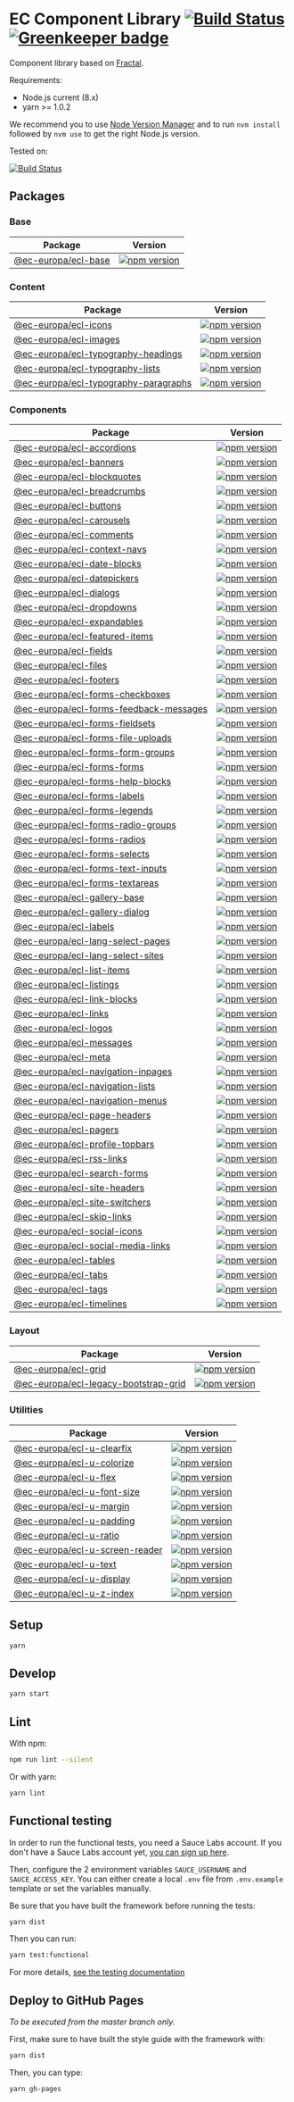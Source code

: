# EC Component Library [![Build Status](https://drone.fpfis.eu/api/badges/ec-europa/europa-component-library/status.svg)](https://drone.fpfis.eu/ec-europa/europa-component-library) [![Greenkeeper badge](https://badges.greenkeeper.io/ec-europa/europa-component-library.svg)](https://greenkeeper.io/)

Component library based on [Fractal](http://fractal.build/).

Requirements:

* Node.js current (8.x)
* yarn >= 1.0.2

We recommend you to use
[Node Version Manager](https://github.com/creationix/nvm) and to run `nvm install` followed by `nvm use` to get the right Node.js version.

Tested on:

[![Build Status](https://saucelabs.com/browser-matrix/europa-component-library.svg)](https://saucelabs.com/u/europa-component-library)

## Packages

### Base

| Package                               | Version                                                                                                                  |
| ------------------------------------- | ------------------------------------------------------------------------------------------------------------------------ |
| [@ec-europa/ecl-base](framework/base) | [![npm version](https://badge.fury.io/js/%40ec-europa%2Fecl-base.svg)](https://badge.fury.io/js/%40ec-europa%2Fecl-base) |

### Content

| Package                                                                                            | Version                                                                                                                                                    |
| -------------------------------------------------------------------------------------------------- | ---------------------------------------------------------------------------------------------------------------------------------------------------------- |
| [@ec-europa/ecl-icons](framework/content/ecl-icons)                                                | [![npm version](https://badge.fury.io/js/%40ec-europa%2Fecl-icons.svg)](https://badge.fury.io/js/%40ec-europa%2Fecl-icons)                                 |
| [@ec-europa/ecl-images](framework/content/ecl-images)                                              | [![npm version](https://badge.fury.io/js/%40ec-europa%2Fecl-images.svg)](https://badge.fury.io/js/%40ec-europa%2Fecl-images)                               |
| [@ec-europa/ecl-typography-headings](framework/content/ecl-typography/ecl-typography-headings)     | [![npm version](https://badge.fury.io/js/%40ec-europa%2Fecl-typography-headings.svg)](https://badge.fury.io/js/%40ec-europa%2Fecl-typography-headings)     |
| [@ec-europa/ecl-typography-lists](framework/content/ecl-typography/ecl-typography-lists)           | [![npm version](https://badge.fury.io/js/%40ec-europa%2Fecl-typography-lists.svg)](https://badge.fury.io/js/%40ec-europa%2Fecl-typography-lists)           |
| [@ec-europa/ecl-typography-paragraphs](framework/content/ecl-typography/ecl-typography-paragraphs) | [![npm version](https://badge.fury.io/js/%40ec-europa%2Fecl-typography-paragraphs.svg)](https://badge.fury.io/js/%40ec-europa%2Fecl-typography-paragraphs) |

### Components

| Package                                                                                              | Version                                                                                                                                                        |
| ---------------------------------------------------------------------------------------------------- | -------------------------------------------------------------------------------------------------------------------------------------------------------------- |
| [@ec-europa/ecl-accordions](framework/components/ecl-accordions)                                     | [![npm version](https://badge.fury.io/js/%40ec-europa%2Fecl-accordions.svg)](https://badge.fury.io/js/%40ec-europa%2Fecl-accordions)                           |
| [@ec-europa/ecl-banners](framework/components/ecl-banners)                                           | [![npm version](https://badge.fury.io/js/%40ec-europa%2Fecl-banners.svg)](https://badge.fury.io/js/%40ec-europa%2Fecl-banners)                                 |
| [@ec-europa/ecl-blockquotes](framework/components/ecl-blockquotes)                                   | [![npm version](https://badge.fury.io/js/%40ec-europa%2Fecl-blockquotes.svg)](https://badge.fury.io/js/%40ec-europa%2Fecl-blockquotes)                         |
| [@ec-europa/ecl-breadcrumbs](framework/components/ecl-breadcrumbs)                                   | [![npm version](https://badge.fury.io/js/%40ec-europa%2Fecl-breadcrumbs.svg)](https://badge.fury.io/js/%40ec-europa%2Fecl-breadcrumbs)                         |
| [@ec-europa/ecl-buttons](framework/components/ecl-buttons)                                           | [![npm version](https://badge.fury.io/js/%40ec-europa%2Fecl-buttons.svg)](https://badge.fury.io/js/%40ec-europa%2Fecl-buttons)                                 |
| [@ec-europa/ecl-carousels](framework/components/ecl-carousels)                                       | [![npm version](https://badge.fury.io/js/%40ec-europa%2Fecl-carousels.svg)](https://badge.fury.io/js/%40ec-europa%2Fecl-carousels)                             |
| [@ec-europa/ecl-comments](framework/components/ecl-comments)                                         | [![npm version](https://badge.fury.io/js/%40ec-europa%2Fecl-comments.svg)](https://badge.fury.io/js/%40ec-europa%2Fecl-comments)                               |
| [@ec-europa/ecl-context-navs](framework/components/ecl-context-navs)                                 | [![npm version](https://badge.fury.io/js/%40ec-europa%2Fecl-context-navs.svg)](https://badge.fury.io/js/%40ec-europa%2Fecl-context-navs)                       |
| [@ec-europa/ecl-date-blocks](framework/components/ecl-date-blocks)                                   | [![npm version](https://badge.fury.io/js/%40ec-europa%2Fecl-date-blocks.svg)](https://badge.fury.io/js/%40ec-europa%2Fecl-date-blocks)                         |
| [@ec-europa/ecl-datepickers](framework/components/ecl-datepickers)                                   | [![npm version](https://badge.fury.io/js/%40ec-europa%2Fecl-datepickers.svg)](https://badge.fury.io/js/%40ec-europa%2Fecl-datepickers)                         |
| [@ec-europa/ecl-dialogs](framework/components/ecl-dialogs)                                           | [![npm version](https://badge.fury.io/js/%40ec-europa%2Fecl-dialogs.svg)](https://badge.fury.io/js/%40ec-europa%2Fecl-dialogs)                                 |
| [@ec-europa/ecl-dropdowns](framework/components/ecl-dropdowns)                                       | [![npm version](https://badge.fury.io/js/%40ec-europa%2Fecl-dropdowns.svg)](https://badge.fury.io/js/%40ec-europa%2Fecl-dropdowns)                             |
| [@ec-europa/ecl-expandables](framework/components/ecl-expandables)                                   | [![npm version](https://badge.fury.io/js/%40ec-europa%2Fecl-expandables.svg)](https://badge.fury.io/js/%40ec-europa%2Fecl-expandables)                         |
| [@ec-europa/ecl-featured-items](framework/components/ecl-featured-items)                             | [![npm version](https://badge.fury.io/js/%40ec-europa%2Fecl-featured-items.svg)](https://badge.fury.io/js/%40ec-europa%2Fecl-featured-items)                   |
| [@ec-europa/ecl-fields](framework/components/ecl-fields)                                             | [![npm version](https://badge.fury.io/js/%40ec-europa%2Fecl-fields.svg)](https://badge.fury.io/js/%40ec-europa%2Fecl-fields)                                   |
| [@ec-europa/ecl-files](framework/components/ecl-files)                                               | [![npm version](https://badge.fury.io/js/%40ec-europa%2Fecl-files.svg)](https://badge.fury.io/js/%40ec-europa%2Fecl-files)                                     |
| [@ec-europa/ecl-footers](framework/components/ecl-footers)                                           | [![npm version](https://badge.fury.io/js/%40ec-europa%2Fecl-footers.svg)](https://badge.fury.io/js/%40ec-europa%2Fecl-footers)                                 |
| [@ec-europa/ecl-forms-checkboxes](framework/components/ecl-forms/ecl-forms-checkboxes)               | [![npm version](https://badge.fury.io/js/%40ec-europa%2Fecl-forms-checkboxes.svg)](https://badge.fury.io/js/%40ec-europa%2Fecl-forms-checkboxes)               |
| [@ec-europa/ecl-forms-feedback-messages](framework/components/ecl-forms/ecl-forms-feedback-messages) | [![npm version](https://badge.fury.io/js/%40ec-europa%2Fecl-forms-feedback-messages.svg)](https://badge.fury.io/js/%40ec-europa%2Fecl-forms-feedback-messages) |
| [@ec-europa/ecl-forms-fieldsets](framework/components/ecl-forms/ecl-forms-fieldsets)                 | [![npm version](https://badge.fury.io/js/%40ec-europa%2Fecl-forms-fieldsets.svg)](https://badge.fury.io/js/%40ec-europa%2Fecl-forms-fieldsets)                 |
| [@ec-europa/ecl-forms-file-uploads](framework/components/ecl-forms/ecl-forms-file-uploads)           | [![npm version](https://badge.fury.io/js/%40ec-europa%2Fecl-forms-file-uploads.svg)](https://badge.fury.io/js/%40ec-europa%2Fecl-forms-file-uploads)           |
| [@ec-europa/ecl-forms-form-groups](framework/components/ecl-forms/ecl-forms-form-groups)             | [![npm version](https://badge.fury.io/js/%40ec-europa%2Fecl-forms-form-groups.svg)](https://badge.fury.io/js/%40ec-europa%2Fecl-forms-form-groups)             |
| [@ec-europa/ecl-forms-forms](framework/components/ecl-forms/ecl-forms-forms)                         | [![npm version](https://badge.fury.io/js/%40ec-europa%2Fecl-forms-forms.svg)](https://badge.fury.io/js/%40ec-europa%2Fecl-forms-forms)                         |
| [@ec-europa/ecl-forms-help-blocks](framework/components/ecl-forms/ecl-forms-help-blocks)             | [![npm version](https://badge.fury.io/js/%40ec-europa%2Fecl-forms-help-blocks.svg)](https://badge.fury.io/js/%40ec-europa%2Fecl-forms-help-blocks)             |
| [@ec-europa/ecl-forms-labels](framework/components/ecl-forms/ecl-forms-labels)                       | [![npm version](https://badge.fury.io/js/%40ec-europa%2Fecl-forms-labels.svg)](https://badge.fury.io/js/%40ec-europa%2Fecl-forms-labels)                       |
| [@ec-europa/ecl-forms-legends](framework/components/ecl-forms/ecl-forms-legends)                     | [![npm version](https://badge.fury.io/js/%40ec-europa%2Fecl-forms-legends.svg)](https://badge.fury.io/js/%40ec-europa%2Fecl-forms-legends)                     |
| [@ec-europa/ecl-forms-radio-groups](framework/components/ecl-forms/ecl-forms-radio-groups)           | [![npm version](https://badge.fury.io/js/%40ec-europa%2Fecl-forms-radio-groups.svg)](https://badge.fury.io/js/%40ec-europa%2Fecl-forms-radio-groups)           |
| [@ec-europa/ecl-forms-radios](framework/components/ecl-forms/ecl-forms-radios)                       | [![npm version](https://badge.fury.io/js/%40ec-europa%2Fecl-forms-radios.svg)](https://badge.fury.io/js/%40ec-europa%2Fecl-forms-radios)                       |
| [@ec-europa/ecl-forms-selects](framework/components/ecl-forms/ecl-forms-selects)                     | [![npm version](https://badge.fury.io/js/%40ec-europa%2Fecl-forms-selects.svg)](https://badge.fury.io/js/%40ec-europa%2Fecl-forms-selects)                     |
| [@ec-europa/ecl-forms-text-inputs](framework/components/ecl-forms/ecl-forms-text-inputs)             | [![npm version](https://badge.fury.io/js/%40ec-europa%2Fecl-forms-text-inputs.svg)](https://badge.fury.io/js/%40ec-europa%2Fecl-forms-text-inputs)             |
| [@ec-europa/ecl-forms-textareas](framework/components/ecl-forms/ecl-forms-textareas)                 | [![npm version](https://badge.fury.io/js/%40ec-europa%2Fecl-forms-textareas.svg)](https://badge.fury.io/js/%40ec-europa%2Fecl-forms-textareas)                 |
| [@ec-europa/ecl-gallery-base](framework/components/ecl-galleries/ecl-gallery-base)                   | [![npm version](https://badge.fury.io/js/%40ec-europa%2Fecl-gallery-base.svg)](https://badge.fury.io/js/%40ec-europa%2Fecl-gallery-base)                       |
| [@ec-europa/ecl-gallery-dialog](framework/components/ecl-galleries/ecl-gallery-dialog)               | [![npm version](https://badge.fury.io/js/%40ec-europa%2Fecl-gallery-dialog.svg)](https://badge.fury.io/js/%40ec-europa%2Fecl-gallery-dialog)                   |
| [@ec-europa/ecl-labels](framework/components/ecl-labels)                                             | [![npm version](https://badge.fury.io/js/%40ec-europa%2Fecl-labels.svg)](https://badge.fury.io/js/%40ec-europa%2Fecl-labels)                                   |
| [@ec-europa/ecl-lang-select-pages](framework/components/ecl-lang-select-pages)                       | [![npm version](https://badge.fury.io/js/%40ec-europa%2Fecl-lang-select-pages.svg)](https://badge.fury.io/js/%40ec-europa%2Fecl-lang-select-pages)             |
| [@ec-europa/ecl-lang-select-sites](framework/components/ecl-lang-select-sites)                       | [![npm version](https://badge.fury.io/js/%40ec-europa%2Fecl-lang-select-sites.svg)](https://badge.fury.io/js/%40ec-europa%2Fecl-lang-select-sites)             |
| [@ec-europa/ecl-list-items](framework/components/ecl-list-items)                                     | [![npm version](https://badge.fury.io/js/%40ec-europa%2Fecl-list-items.svg)](https://badge.fury.io/js/%40ec-europa%2Fecl-list-items)                           |
| [@ec-europa/ecl-listings](framework/components/ecl-listings)                                         | [![npm version](https://badge.fury.io/js/%40ec-europa%2Fecl-listings.svg)](https://badge.fury.io/js/%40ec-europa%2Fecl-listings)                               |
| [@ec-europa/ecl-link-blocks](framework/components/ecl-link-blocks)                                   | [![npm version](https://badge.fury.io/js/%40ec-europa%2Fecl-link-blocks.svg)](https://badge.fury.io/js/%40ec-europa%2Fecl-link-blocks)                         |
| [@ec-europa/ecl-links](framework/components/ecl-links)                                               | [![npm version](https://badge.fury.io/js/%40ec-europa%2Fecl-links.svg)](https://badge.fury.io/js/%40ec-europa%2Fecl-links)                                     |
| [@ec-europa/ecl-logos](framework/components/ecl-logos)                                               | [![npm version](https://badge.fury.io/js/%40ec-europa%2Fecl-logos.svg)](https://badge.fury.io/js/%40ec-europa%2Fecl-logos)                                     |
| [@ec-europa/ecl-messages](framework/components/ecl-messages)                                         | [![npm version](https://badge.fury.io/js/%40ec-europa%2Fecl-messages.svg)](https://badge.fury.io/js/%40ec-europa%2Fecl-messages)                               |
| [@ec-europa/ecl-meta](framework/components/ecl-meta)                                                 | [![npm version](https://badge.fury.io/js/%40ec-europa%2Fecl-meta.svg)](https://badge.fury.io/js/%40ec-europa%2Fecl-meta)                                       |
| [@ec-europa/ecl-navigation-inpages](framework/components/ecl-navigation/ecl-navigation-inpages)      | [![npm version](https://badge.fury.io/js/%40ec-europa%2Fecl-navigation-inpages.svg)](https://badge.fury.io/js/%40ec-europa%2Fecl-navigation-inpages)           |
| [@ec-europa/ecl-navigation-lists](framework/components/ecl-navigation/ecl-navigation-lists)          | [![npm version](https://badge.fury.io/js/%40ec-europa%2Fecl-navigation-lists.svg)](https://badge.fury.io/js/%40ec-europa%2Fecl-navigation-lists)               |
| [@ec-europa/ecl-navigation-menus](framework/components/ecl-navigation/ecl-navigation-menus)          | [![npm version](https://badge.fury.io/js/%40ec-europa%2Fecl-navigation-menus.svg)](https://badge.fury.io/js/%40ec-europa%2Fecl-navigation-menus)               |
| [@ec-europa/ecl-page-headers](framework/components/ecl-page-headers)                                 | [![npm version](https://badge.fury.io/js/%40ec-europa%2Fecl-page-headers.svg)](https://badge.fury.io/js/%40ec-europa%2Fecl-page-headers)                       |
| [@ec-europa/ecl-pagers](framework/components/ecl-pagers)                                             | [![npm version](https://badge.fury.io/js/%40ec-europa%2Fecl-pagers.svg)](https://badge.fury.io/js/%40ec-europa%2Fecl-pagers)                                   |
| [@ec-europa/ecl-profile-topbars](framework/components/ecl-profile-topbars)                           | [![npm version](https://badge.fury.io/js/%40ec-europa%2Fecl-profile-topbars.svg)](https://badge.fury.io/js/%40ec-europa%2Fecl-profile-topbars)                 |
| [@ec-europa/ecl-rss-links](framework/components/ecl-rss-links)                                       | [![npm version](https://badge.fury.io/js/%40ec-europa%2Fecl-rss-links.svg)](https://badge.fury.io/js/%40ec-europa%2Fecl-rss-links)                             |
| [@ec-europa/ecl-search-forms](framework/components/ecl-search-forms)                                 | [![npm version](https://badge.fury.io/js/%40ec-europa%2Fecl-search-forms.svg)](https://badge.fury.io/js/%40ec-europa%2Fecl-search-forms)                       |
| [@ec-europa/ecl-site-headers](framework/components/ecl-site-headers)                                 | [![npm version](https://badge.fury.io/js/%40ec-europa%2Fecl-site-headers.svg)](https://badge.fury.io/js/%40ec-europa%2Fecl-site-headers)                       |
| [@ec-europa/ecl-site-switchers](framework/components/ecl-site-switchers)                             | [![npm version](https://badge.fury.io/js/%40ec-europa%2Fecl-site-switchers.svg)](https://badge.fury.io/js/%40ec-europa%2Fecl-site-switchers)                   |
| [@ec-europa/ecl-skip-links](framework/components/ecl-skip-links)                                     | [![npm version](https://badge.fury.io/js/%40ec-europa%2Fecl-skip-links.svg)](https://badge.fury.io/js/%40ec-europa%2Fecl-skip-links)                           |
| [@ec-europa/ecl-social-icons](framework/components/ecl-social-icons)                                 | [![npm version](https://badge.fury.io/js/%40ec-europa%2Fecl-social-icons.svg)](https://badge.fury.io/js/%40ec-europa%2Fecl-social-icons)                       |
| [@ec-europa/ecl-social-media-links](framework/components/ecl-social-media-links)                     | [![npm version](https://badge.fury.io/js/%40ec-europa%2Fecl-social-media-links.svg)](https://badge.fury.io/js/%40ec-europa%2Fecl-social-media-links)           |
| [@ec-europa/ecl-tables](framework/components/ecl-tables)                                             | [![npm version](https://badge.fury.io/js/%40ec-europa%2Fecl-tables.svg)](https://badge.fury.io/js/%40ec-europa%2Fecl-tables)                                   |
| [@ec-europa/ecl-tabs](framework/components/ecl-tabs)                                                 | [![npm version](https://badge.fury.io/js/%40ec-europa%2Fecl-tabs.svg)](https://badge.fury.io/js/%40ec-europa%2Fecl-tabs)                                       |
| [@ec-europa/ecl-tags](framework/components/ecl-tags)                                                 | [![npm version](https://badge.fury.io/js/%40ec-europa%2Fecl-tags.svg)](https://badge.fury.io/js/%40ec-europa%2Fecl-tags)                                       |
| [@ec-europa/ecl-timelines](framework/components/ecl-timelines)                                       | [![npm version](https://badge.fury.io/js/%40ec-europa%2Fecl-timelines.svg)](https://badge.fury.io/js/%40ec-europa%2Fecl-timelines)                             |

### Layout

| Package                                                                                 | Version                                                                                                                                                    |
| --------------------------------------------------------------------------------------- | ---------------------------------------------------------------------------------------------------------------------------------------------------------- |
| [@ec-europa/ecl-grid](framework/layout/grid/ecl-grid)                                   | [![npm version](https://badge.fury.io/js/%40ec-europa%2Fecl-grid.svg)](https://badge.fury.io/js/%40ec-europa%2Fecl-grid)                                   |
| [@ec-europa/ecl-legacy-bootstrap-grid](framework/layout/grid/ecl-legacy-bootstrap-grid) | [![npm version](https://badge.fury.io/js/%40ec-europa%2Fecl-legacy-bootstrap-grid.svg)](https://badge.fury.io/js/%40ec-europa%2Fecl-legacy-bootstrap-grid) |

### Utilities

| Package                                                                   | Version                                                                                                                                        |
| ------------------------------------------------------------------------- | ---------------------------------------------------------------------------------------------------------------------------------------------- |
| [@ec-europa/ecl-u-clearfix](framework/utilities/ecl-u-clearfix)           | [![npm version](https://badge.fury.io/js/%40ec-europa%2Fecl-u-clearfix.svg)](https://badge.fury.io/js/%40ec-europa%2Fecl-u-clearfix)           |
| [@ec-europa/ecl-u-colorize](framework/utilities/ecl-u-colorize)           | [![npm version](https://badge.fury.io/js/%40ec-europa%2Fecl-u-colorize.svg)](https://badge.fury.io/js/%40ec-europa%2Fecl-u-colorize)           |
| [@ec-europa/ecl-u-flex](framework/utilities/ecl-u-flex)                   | [![npm version](https://badge.fury.io/js/%40ec-europa%2Fecl-u-flex.svg)](https://badge.fury.io/js/%40ec-europa%2Fecl-u-flex)                   |
| [@ec-europa/ecl-u-font-size](framework/utilities/ecl-u-font-size)         | [![npm version](https://badge.fury.io/js/%40ec-europa%2Fecl-u-font-size.svg)](https://badge.fury.io/js/%40ec-europa%2Fecl-u-font-size)         |
| [@ec-europa/ecl-u-margin](framework/utilities/ecl-u-margin)               | [![npm version](https://badge.fury.io/js/%40ec-europa%2Fecl-u-margin.svg)](https://badge.fury.io/js/%40ec-europa%2Fecl-u-margin)               |
| [@ec-europa/ecl-u-padding](framework/utilities/ecl-u-padding)             | [![npm version](https://badge.fury.io/js/%40ec-europa%2Fecl-u-padding.svg)](https://badge.fury.io/js/%40ec-europa%2Fecl-u-padding)             |
| [@ec-europa/ecl-u-ratio](framework/utilities/ecl-u-ratio)                 | [![npm version](https://badge.fury.io/js/%40ec-europa%2Fecl-u-ratio.svg)](https://badge.fury.io/js/%40ec-europa%2Fecl-u-ratio)                 |
| [@ec-europa/ecl-u-screen-reader](framework/utilities/ecl-u-screen-reader) | [![npm version](https://badge.fury.io/js/%40ec-europa%2Fecl-u-screen-reader.svg)](https://badge.fury.io/js/%40ec-europa%2Fecl-u-screen-reader) |
| [@ec-europa/ecl-u-text](framework/utilities/ecl-u-text)                   | [![npm version](https://badge.fury.io/js/%40ec-europa%2Fecl-u-text.svg)](https://badge.fury.io/js/%40ec-europa%2Fecl-u-text)                   |
| [@ec-europa/ecl-u-display](framework/utilities/ecl-u-display)             | [![npm version](https://badge.fury.io/js/%40ec-europa%2Fecl-u-display.svg)](https://badge.fury.io/js/%40ec-europa%2Fecl-u-display)             |
| [@ec-europa/ecl-u-z-index](framework/utilities/ecl-u-z-index)             | [![npm version](https://badge.fury.io/js/%40ec-europa%2Fecl-u-z-index.svg)](https://badge.fury.io/js/%40ec-europa%2Fecl-u-z-index)             |

## Setup

```bash
yarn
```

## Develop

```bash
yarn start
```

## Lint

With npm:

```bash
npm run lint --silent
```

Or with yarn:

```bash
yarn lint
```

## Functional testing

In order to run the functional tests, you need a Sauce Labs account. If you
don't have a Sauce Labs account yet,
[you can sign up here](https://saucelabs.com/beta/signup/OSS/None).

Then, configure the 2 environment variables `SAUCE_USERNAME` and
`SAUCE_ACCESS_KEY`. You can either create a local `.env` file from
`.env.example` template or set the variables manually.

Be sure that you have built the framework before running the tests:

```bash
yarn dist
```

Then you can run:

```bash
yarn test:functional
```

For more details, [see the testing documentation](docs/testing/visual.md)

## Deploy to GitHub Pages

_To be executed from the master branch only._

First, make sure to have built the style guide with the framework with:

```bash
yarn dist
```

Then, you can type:

```bash
yarn gh-pages
```
